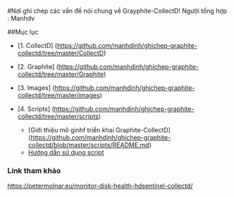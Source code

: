 #Nơi ghi chép các vấn đề nói chung về Grayphite-CollectD!
Người tổng hợp : Manhdv

##Mục lục
  - [1. CollectD] (https://github.com/manhdinh/ghichep-graphite-collectd/tree/master/CollectD)
  
  - [2. Graphite] (https://github.com/manhdinh/ghichep-graphite-collectd/tree/master/Graphite)
  
  - [3. Images] (https://github.com/manhdinh/ghichep-graphite-collectd/tree/master/images)
  
  - [4. Scripts] (https://github.com/manhdinh/ghichep-graphite-collectd/tree/master/scripts)
  
      - [Giới thiệu mô ginhf triển khai Graphite-CollectD] (https://github.com/manhdinh/ghichep-graphite-collectd/blob/master/scripts/README.md)
      - [Hướng dẫn sử dụng script](https://github.com/manhdinh/ghichep-graphite-collectd/blob/master/scripts/Huong_dan_dung_script.md)

### Link tham khảo

https://petermolnar.eu/monitor-disk-health-hdsentinel-collectd/
